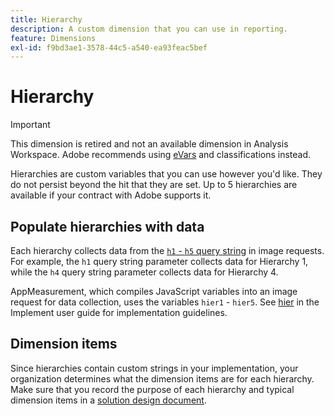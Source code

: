 ```yaml
---
title: Hierarchy
description: A custom dimension that you can use in reporting.
feature: Dimensions
exl-id: f9bd3ae1-3578-44c5-a540-ea93feac5bef
---
```

# Hierarchy

>[!IMPORTANT]
>
>This dimension is retired and not an available dimension in Analysis Workspace. Adobe recommends using [eVars](evar.md) and classifications instead.

Hierarchies are custom variables that you can use however you'd like. They do not persist beyond the hit that they are set. Up to 5 hierarchies are available if your contract with Adobe supports it.

## Populate hierarchies with data

Each hierarchy collects data from the [`h1` - `h5` query string](/help/implement/validate/query-parameters.md) in image requests. For example, the `h1` query string parameter collects data for Hierarchy 1, while the `h4` query string parameter collects data for Hierarchy 4.

AppMeasurement, which compiles JavaScript variables into an image request for data collection, uses the variables `hier1` - `hier5`. See [hier](/help/implement/vars/page-vars/hier.md) in the Implement user guide for implementation guidelines.

## Dimension items

Since hierarchies contain custom strings in your implementation, your organization determines what the dimension items are for each hierarchy. Make sure that you record the purpose of each hierarchy and typical dimension items in a [solution design document](/help/implement/prepare/solution-design.md).
